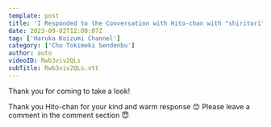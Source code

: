 ```yaml
---
template: post
title: 'I Responded to the Conversation with Hito-chan with "shiritori" 🤭❤️ [Hitoka Sakai Happy Birthday]'
date: 2023-09-02T12:00:07Z
tag: ['Haruka Koizumi Channel']
category: ['Cho Tokimeki Sendenbu']
author: auto 
videoID: Rwb3viv2QLs
subTitle: Rwb3viv2QLs.vtt
---
```

Thank you for coming to take a look!

Thank you Hito-chan for your kind and warm response 😊
Please leave a comment in the comment section 😇

